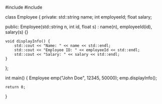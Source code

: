 #include <iostream>
#include <string>

class Employee {
private:
    std::string name;
    int employeeId;
    float salary;

public:
    Employee(std::string n, int id, float s) : name(n), employeeId(id), salary(s) {}

    void displayInfo() {
        std::cout << "Name: " << name << std::endl;
        std::cout << "Employee ID: " << employeeId << std::endl;
        std::cout << "Salary: " << salary << std::endl;
    }
};

int main() {
    Employee emp("John Doe", 12345, 50000);
    emp.displayInfo();

    return 0;
}
